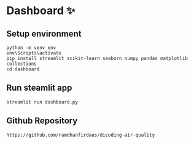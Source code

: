 # Dashboard ✨

## Setup environment
```
python -m venv env
env\Scripts\activate
pip install streamlit scikit-learn seaborn numpy pandas matplotlib collections
cd dashboard
```

## Run steamlit app
```
streamlit run dashboard.py
```

## Github Repository
```
https://github.com/ramdhanfirdaus/dicoding-air-quality
```
